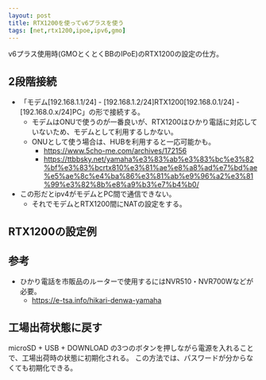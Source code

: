 ```yaml
---
layout: post
title: RTX1200を使ってv6プラスを使う
tags: [net,rtx1200,ipoe,ipv6,gmo]
---
```


v6プラス使用時(GMOとくとくBBのIPoE)のRTX1200の設定の仕方。

## 2段階接続

- 「モデム[192.168.1.1/24] - [192.168.1.2/24]RTX1200[192.168.0.1/24] - [192.168.0.x/24]PC」の形で接続する。
  - モデムはONUで使うのが一番良いが、RTX1200はひかり電話に対応していないため、モデムとして利用するしかない。
  - ONUとして使う場合は、HUBを利用すると一応可能かも。
    - https://www.5cho-me.com/archives/172156
    - https://ttbbsky.net/yamaha%e3%83%ab%e3%83%bc%e3%82%bf%e3%83%bcrtx810%e3%81%ae%e8%a8%ad%e7%bd%ae%e5%ae%8c%e4%ba%86%e3%81%ab%e9%96%a2%e3%81%99%e3%82%8b%e8%a9%b3%e7%b4%b0/
- この形だとipv4がモデムとPC間で通信できない。
  - それでモデムとRTX1200間にNATの設定をする。

## RTX1200の設定例

<script src="https://gist.github.com/yui0/a6ab53e1326c0dec94b34594322c28a5.js"></script>

## 参考

- ひかり電話を市販品のルーターで使用するにはNVR510・NVR700Wなどが必要。
  - https://e-tsa.info/hikari-denwa-yamaha

## 工場出荷状態に戻す

microSD + USB + DOWNLOAD の3つのボタンを押しながら電源を入れることで、工場出荷時の状態に初期化される。
この方法では、パスワードが分からなくても初期化できる。
